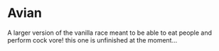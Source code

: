 # Avian

A larger version of the vanilla race meant to be able to eat people and perform cock vore! this one is unfinished at the moment...
